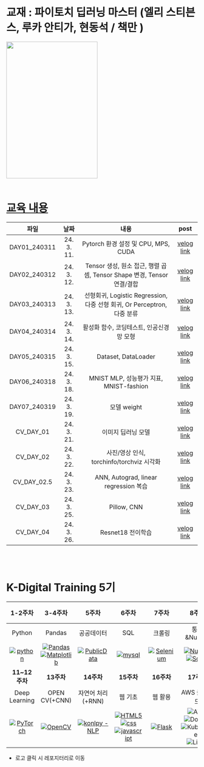 # 교재 : 파이토치 딥러닝 마스터 (엘리 스티븐스, 루카 안티가, 현동석 / 책만 )
<img src="https://github.com/juugii-ho/KDT_11-13W_Deep-Learning-OpenCV/blob/master/R1280x0.jpeg?raw=true" width="240" height="360"/> 

<br>
<br>

# [교육 내용](https://velog.io/@bbalgang/series/기록-딥러닝)

 | **파일** | **날짜** | **내용** | **post**|
 |:-----:|:-----:|:-----:|:------:|
 | DAY01_240311 | 24. 3. 11. | Pytorch 환경 설정 및 CPU, MPS, CUDA | [velog link]( https://velog.io/@bbalgang/311-딥러닝-1일차 ) |
 | DAY02_240312 | 24. 3. 12. | Tensor 생성, 원소 접근, 행렬 곱셈, Tensor Shape 변경, Tensor 연결/결합 | [velog link]( https://velog.io/@bbalgang/312-딥러닝-2일차 ) |
 | DAY03_240313 | 24. 3. 13. | 선형회귀, Logistic Regression, 다중 선형 회귀, Or Perceptron, 다중 분류 | [velog link]( https://velog.io/@bbalgang/313-딥러닝-3일차 ) |
 | DAY04_240314 | 24. 3. 14. | 활성화 함수, 코딩테스트, 인공신경망 모형 | [velog link]( https://velog.io/@bbalgang/314-머신러닝-4일차 ) |
 | DAY05_240315 | 24. 3. 15. | Dataset, DataLoader | [velog link]( https://velog.io/@bbalgang/315-딥러닝-5일차 ) |
 | DAY06_240318 | 24. 3. 18. | MNIST MLP, 성능평가 지표, MNIST-fashion | [velog link]( https://velog.io/@bbalgang/34-머신러닝-6일차-7dqodwpc ) |
 | DAY07_240319 | 24. 3. 19. | 모델 weight | [velog link]( https://velog.io/@bbalgang/319-딥러닝-7일차 ) |
 | CV_DAY_01 | 24. 3. 21. | 이미지 딥러닝 모델 | [velog link]( https://velog.io/@bbalgang/321-OPENCV-1일차 ) |
 | CV_DAY_02 | 24. 3. 22. | 사진/영상 인식, torchinfo/torchviz 시각화 | [velog link]( https://velog.io/@bbalgang/322-OPENCV-2일차 ) |
 | CV_DAY_02.5 | 24. 3. 23. | ANN, Autograd, linear regression 복습 | [velog link]( https://velog.io/@bbalgang/323-딥러닝-보충수업-hujv9irk ) |
 | CV_DAY_03 | 24. 3. 25. | Pillow, CNN | [velog link]( https://github.com/juugii-ho/KDT_11-13W_Deep-Learning-OpenCV/new/master?filename=README.md ) |
 | CV_DAY_04 | 24. 3. 26. | Resnet18 전이학습 | [velog link]( https://velog.io/@bbalgang/326-OPENCV-4일차 ) |



<br>
<br>

# K-Digital Training 5기


|     1-2주차       |     3-4주차       |        5주차        |     6주차       |     7주차       |         8주차           |             9-10주차                |
|:----------------:|:----------------:|:-------------------:|:----------------:|:----------------:|:------------------------:|:-----------------------------------:|
| Python         | Pandas         | 공공데이터        | SQL            | 크롤링         | 통계&Numpy         | Machine Learning              |
| [![python](https://img.shields.io/badge/Python-3776AB?style=for-the-badge&logo=python&logoColor=white)](https://github.com/juugii-ho/Python) | [![Pandas](https://img.shields.io/badge/pandas-%23150458.svg?style=for-the-badge&logo=pandas&logoColor=white)](https://github.com/juugii-ho/EXAM_PANDAS_MATPLOT) <br> [![Matplotlib](https://img.shields.io/badge/Matplotlib-%23ffffff.svg?style=for-the-badge&logo=Matplotlib&logoColor=black)](https://github.com/juugii-ho/EXAM_PANDAS_MATPLOT)| [![PublicData](https://img.shields.io/badge/PublicData-2ea44f)](https://github.com/juugii-ho/EXAM_PublicData) | [![mysql](https://img.shields.io/badge/MySQL-00000F?style=for-the-badge&logo=mysql&logoColor=white)](https://github.com/juugii-ho/SQL-Scripts) | [![Selenium](https://img.shields.io/badge/-selenium-%43B02A?style=for-the-badge&logo=selenium&logoColor=white)](https://github.com/juugii-ho/Crawling) | [![NumPy](https://img.shields.io/badge/numpy-%23013243.svg?style=for-the-badge&logo=numpy&logoColor=white)](https://github.com/juugii-ho/Numpy) <br> [![SciPy](https://img.shields.io/badge/SciPy-%230C55A5.svg?style=for-the-badge&logo=scipy&logoColor=%white)](https://github.com/juugii-ho/Numpy) | [![scikit-learn](https://img.shields.io/badge/scikit--learn-%23F7931E.svg?style=for-the-badge&logo=scikit-learn&logoColor=white)](https://github.com/juugii-ho/Machine-learning) |
|     **11~12주차**     |     **13주차**    |  **14주차**    |**15주차**|  **16주차**      | **17주차**   | **18주차~**    |
| Deep Learning          | OPEN CV(+CNN)                       | 자연어 처리(+RNN)        | 웹 기초                                    | 웹 활용               | AWS 클라우드 | 기업 프로젝트  |
| [![PyTorch](https://img.shields.io/badge/PyTorch-%23EE4C2C.svg?style=for-the-badge&logo=PyTorch&logoColor=white)](https://github.com/juugii-ho/Deep-Learning) | [![OpenCV](https://img.shields.io/badge/opencv-%23white.svg?style=for-the-badge&logo=opencv&logoColor=white)](https://github.com/juugii-ho/Deep-Learning) |   [![konlpy - NLP](https://img.shields.io/static/v1?label=konlpy&message=NLP&color=2ea44f)](https://github.com/juugii-ho/NLP)| [![HTML5](https://img.shields.io/badge/html5-%23E34F26.svg?style=for-the-badge&logo=html5&logoColor=white)](https://github.com/juugii-ho/SERVICE_ML) <br> [![css](https://img.shields.io/badge/CSS-239120?&style=for-the-badge&logo=css3&logoColor=white)](https://github.com/juugii-ho/SERVICE_ML) <br> [![javascript](https://img.shields.io/badge/JavaScript-F7DF1E?style=for-the-badge&logo=JavaScript&logoColor=white)](https://github.com/juugii-ho/SERVICE_ML)| [![Flask](https://img.shields.io/badge/flask-%23000.svg?style=for-the-badge&logo=flask&logoColor=white)](https://github.com/juugii-ho/KDT_15-16W_SERVICE_ML-Flask)  <br> | ![AWS](https://img.shields.io/badge/AWS-%23FF9900.svg?style=for-the-badge&logo=amazon-aws&logoColor=white)<br>![Docker](https://img.shields.io/badge/docker-%230db7ed.svg?style=for-the-badge&logo=docker&logoColor=white)<br>![Kubernetes](https://img.shields.io/badge/kubernetes-%23326ce5.svg?style=for-the-badge&logo=kubernetes&logoColor=white)<br>![Linux](https://img.shields.io/badge/Linux-FCC624?style=for-the-badge&logo=linux&logoColor=black)||
- 로고 클릭 시 레포지터리로 이동
